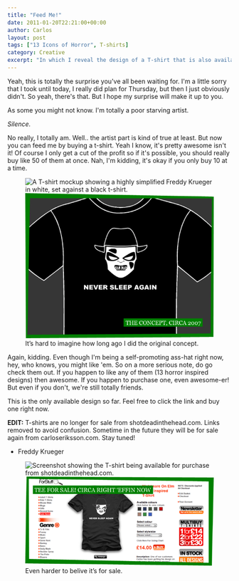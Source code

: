 ```yaml
---
title: "Feed Me!"
date: 2011-01-20T22:21:00+00:00
author: Carlos
layout: post
tags: ["13 Icons of Horror", T-shirts]
category: Creative
excerpt: "In which I reveal the design of a T-shirt that is also available for sale, right fucking now!"
---
```

Yeah, this is totally the surprise you've all been waiting for. I'm a little sorry that I took until today, I really did plan for Thursday, but then I just obviously didn't. So yeah, there's that. But I hope my surprise will make it up to you.

As some you might not know. I'm totally a poor starving artist.

*Silence.*

No really, I totally am. Well.. the artist part is kind of true at least. But now you can feed me by buying a t-shirt. Yeah I know, it's pretty awesome isn't it! Of course I only get a cut of the profit so if it's possible, you should really buy like 50 of them at once. Nah, I'm kidding, it's okay if you only buy 10 at a time.

<figure>
  <img class="js-lazy-load" data-original="/assets/posts/2011/01/teecept.png" alt="A T-shirt mockup showing a highly simplified Freddy Krueger in white, set against a black t-shirt.">
  <noscript>
    <img src="/assets/posts/2011/01/teecept.png" alt="A T-shirt mockup showing a highly simplified Freddy Krueger in white, set against a black t-shirt.">
  </noscript>
  <figcaption>It’s hard to imagine how long ago I did the original concept.</figcaption>
</figure>

Again, kidding. Even though I'm being a self-promoting ass-hat right now, hey, who knows, you might like 'em. So on a more serious note, do go check them out. If you happen to like any of them (13 horror inspired designs) then awesome. If you happen to purchase one, even awesome-er! But even if you don't, we're still totally friends.

This is the only available design so far. Feel free to click the link and buy one right now.

**EDIT:** T-shirts are no longer for sale from shotdeadinthehead.com. Links removed to avoid confusion. Sometime in the future they will be for sale again from carloseriksson.com. Stay tuned!

- Freddy Krueger

<figure>
  <img class="js-lazy-load" data-original="/assets/posts/2011/01/tee.png" alt="Screenshot showing the T-shirt being available for purchase from shotdeadinthehead.com.">
  <noscript>
    <img src="/assets/posts/2011/01/tee.png" alt="Screenshot showing the T-shirt being available for purchase from shotdeadinthehead.com.">
  </noscript>
  <figcaption>Even harder to belive it’s for sale.</figcaption>
</figure>